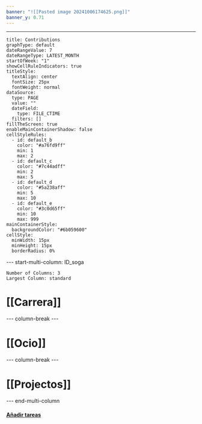 ```yaml
---
banner: "![[Pasted image 20241006174625.png]]"
banner_y: 0.71
---
```

---


```contributionGraph
title: Contributions
graphType: default
dateRangeValue: 7
dateRangeType: LATEST_MONTH
startOfWeek: "1"
showCellRuleIndicators: true
titleStyle:
  textAlign: center
  fontSize: 25px
  fontWeight: normal
dataSource:
  type: PAGE
  value: ""
  dateField:
    type: FILE_CTIME
  filters: []
fillTheScreen: true
enableMainContainerShadow: false
cellStyleRules:
  - id: default_b
    color: "#a76fd9ff"
    min: 1
    max: 2
  - id: default_c
    color: "#7c44adff"
    min: 2
    max: 5
  - id: default_d
    color: "#5a238aff"
    min: 5
    max: 10
  - id: default_e
    color: "#3c0d65ff"
    min: 10
    max: 999
mainContainerStyle:
  backgroundColor: "#6b059600"
cellStyle:
  minWidth: 15px
  minHeight: 15px
  borderRadius: 0%

```


--- start-multi-column: ID_soga

```column-settings
Number of Columns: 3
Largest Column: standard
```

# [[Carrera]]

--- column-break ---

# [[Ocio]]

--- column-break ---

# [[Projectos]]

--- end-multi-column

#### [Añadir tareas](Tareas.md)

